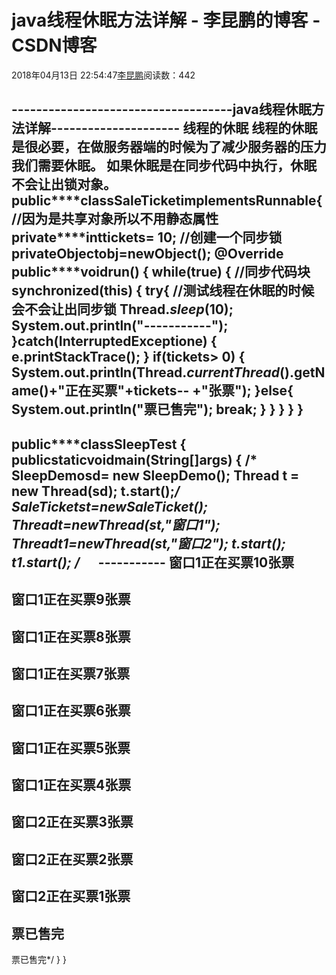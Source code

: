 
# java线程休眠方法详解 - 李昆鹏的博客 - CSDN博客


2018年04月13日 22:54:47[李昆鹏](https://me.csdn.net/weixin_41547486)阅读数：442


------------------------------------java线程休眠方法详解---------------------
**线程的休眠**
线程的休眠是很必要，在做服务器端的时候为了减少服务器的压力我们需要休眠。
如果休眠是在同步代码中执行，休眠不会让出锁对象。
**public****class**SaleTicket**implements**Runnable{
//因为是共享对象所以不用静态属性
**private****int**tickets= 10;
//创建一个同步锁
**private**Objectobj=**new**Object();
@Override
**public****void**run() {
**while**(**true**) {
//同步代码块
**synchronized**(**this**) {
**try**{
//测试线程在休眠的时候会不会让出同步锁
Thread.*sleep*(10);
System.**out**.println("-----------");
}**catch**(InterruptedExceptione) {
e.printStackTrace();
}
**if**(tickets> 0) {
System.**out**.println(Thread.*currentThread*().getName()+"正在买票"+tickets-- +"张票");
}**else**{
System.**out**.println("票已售完");
**break**;
}
}
}
}
}
--------------------------------------------------------
**public****class**SleepTest {
**public****static****void**main(String[]args) {
/*      SleepDemosd= new SleepDemo();
Thread t = new Thread(sd);
t.start();*/
SaleTicketst=**new**SaleTicket();
Threadt=**new**Thread(st,"窗口1");
Threadt1=**new**Thread(st,"窗口2");
t.start();
t1.start();
/*      -----------
窗口1正在买票10张票
-----------
窗口1正在买票9张票
-----------
窗口1正在买票8张票
-----------
窗口1正在买票7张票
-----------
窗口1正在买票6张票
-----------
窗口1正在买票5张票
-----------
窗口1正在买票4张票
-----------
窗口2正在买票3张票
-----------
窗口2正在买票2张票
-----------
窗口2正在买票1张票
-----------
票已售完
-----------
票已售完*/
}
}


